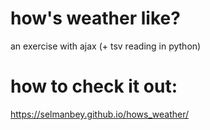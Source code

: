 # how's weather like?
an exercise with ajax (+ tsv reading in python)

# how to check it out:
https://selmanbey.github.io/hows_weather/
